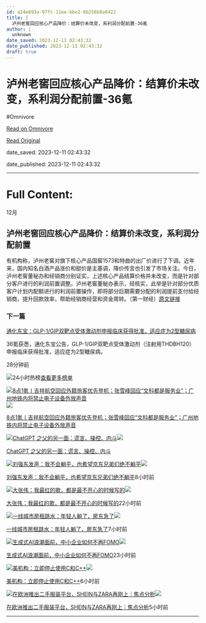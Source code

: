```yaml
---
id: a24e693a-97fc-11ee-bbe2-6b256b8a0422
title: |
  泸州老窖回应核心产品降价：结算价未改变，系利润分配前置-36氪
author: |
  unknown
date_saved: 2023-12-11 02:43:32
date_published: 2023-12-11 02:43:32
draft: true
---
```


# 泸州老窖回应核心产品降价：结算价未改变，系利润分配前置-36氪
#Omnivore

[Read on Omnivore](https://omnivore.app/me/36-18c57ecb73d)

[Read Original](https://36kr.com/newsflashes/2556045105354886?f=rss)

date_saved: 2023-12-11 02:43:32

date_published: 2023-12-11 02:43:32

--- 

# Full Content: 

12月

## 泸州老窖回应核心产品降价：结算价未改变，系利润分配前置

有机构称，泸州老窖对旗下核心产品国窖1573和特曲的出厂价进行了下调。近年来，国内知名白酒产品涨价和挺价是主基调，降价传言也引发了市场关注。今日，泸州老窖董秘办和经销商分别证实，上述核心产品结算价格并未改变，而是针对部分客户进行的利润前置调整。泸州老窖董秘办表示，经核实，此举是针对部分优质客户计划内配额进行的利润前置操作，即将部分后期需要分配的利润提前支付给经销商，提升回款效率，帮助经销商经营和资金周转。（第一财经）[原文链接](https://www.yicai.com/news/101923243.html)

### 下一篇

[通化东宝：GLP-1/GIP双靶点受体激动剂申报临床获得批准，适应症为2型糖尿病](https://36kr.com/newsflashes/2556043130951814)

36氪获悉，通化东宝公告，GLP-1/GIP双靶点受体激动剂（注射用THDBH120）申报临床获得批准，适应症为2型糖尿病。

28分钟前

![](https://proxy-prod.omnivore-image-cache.app/0x0,s0eCG3NmJZlzaDxXAvkNascOFp7j6lqhkmfTMNMyI3bI/https://static.36krcdn.com/36kr-web/static/home.d1523964.png)24小时热榜[查看更多榜单](https://36kr.com/hot-list/catalog)

[![8点1氪丨吉祥航空回应外籍旅客优先登机；张雪峰回应“文科都是服务业”；广州地铁内将禁止电子设备外放声音](https://proxy-prod.omnivore-image-cache.app/0x0,sfoqTdf_F0x3CJwME6nOpIKo7XyzIaOIqtvknq_I3FJ4/https://img.36krcdn.com/hsossms/20231211/v2_8a77a877526c4b239a031493961296a4@5667365_oswg126391oswg1053oswg495_img_jpeg?x-oss-process=image/resize,m_mfit,w_600,h_400,limit_0/crop,w_600,h_400,g_center)](https://36kr.com/p/2555605173901705)![](https://proxy-prod.omnivore-image-cache.app/0x0,s0eCG3NmJZlzaDxXAvkNascOFp7j6lqhkmfTMNMyI3bI/https://static.36krcdn.com/36kr-web/static/home.d1523964.png)

[8点1氪丨吉祥航空回应外籍旅客优先登机；张雪峰回应“文科都是服务业”；广州地铁内将禁止电子设备外放声音](https://36kr.com/p/2555605173901705)

[![ChatGPT 之父的另一面：谎言、操控、内斗](https://proxy-prod.omnivore-image-cache.app/0x0,snGy7oJ0sQH3u89vzDMWOnlWReXN5k6-0Xw2G86tl_3A/https://img.36krcdn.com/hsossms/20231210/v2_51e07c1b41e341b3b33ca96199164850@000000_oswg61569oswg1080oswg459_img_000?x-oss-process=image/resize,m_mfit,w_600,h_400,limit_0/crop,w_600,h_400,g_center)](https://36kr.com/p/2554434954352771)![](https://proxy-prod.omnivore-image-cache.app/0x0,s0eCG3NmJZlzaDxXAvkNascOFp7j6lqhkmfTMNMyI3bI/https://static.36krcdn.com/36kr-web/static/home.d1523964.png)

[ChatGPT 之父的另一面：谎言、操控、内斗](https://36kr.com/p/2554434954352771)

[![刘强东发声：我不会躺平，也希望京东兄弟们绝不躺平](https://proxy-prod.omnivore-image-cache.app/0x0,sJN-GU-q68Cee3xCv6lCa3V7rm5bWByuP1MHPogO5UTc/https://img.36krcdn.com/hsossms/20231211/v2_ccbcacc6502045debc9291697c0b8c63@5091053_oswg383490oswg1053oswg495_img_png?x-oss-process=image/resize,m_mfit,w_600,h_400,limit_0/crop,w_600,h_400,g_center)](https://36kr.com/p/2555023830243714)![](https://proxy-prod.omnivore-image-cache.app/0x0,s0eCG3NmJZlzaDxXAvkNascOFp7j6lqhkmfTMNMyI3bI/https://static.36krcdn.com/36kr-web/static/home.d1523964.png)

[刘强东发声：我不会躺平，也希望京东兄弟们绝不躺平](https://36kr.com/p/2555023830243714)8小时前

[![大张伟：我最红的歌，都是最不开心的时候写的](https://proxy-prod.omnivore-image-cache.app/0x0,sKuFyEaNGjtQFJE74xHsqOr3r1Bt_QgG9N5wWaNTrEUo/https://img.36krcdn.com/hsossms/20231210/v2_b824b45045b6477185cfad66884d7633@000000_oswg47999oswg1080oswg460_img_000?x-oss-process=image/resize,m_mfit,w_600,h_400,limit_0/crop,w_600,h_400,g_center)](https://36kr.com/p/2554241191025033)![](https://proxy-prod.omnivore-image-cache.app/0x0,s0eCG3NmJZlzaDxXAvkNascOFp7j6lqhkmfTMNMyI3bI/https://static.36krcdn.com/36kr-web/static/home.d1523964.png)

[大张伟：我最红的歌，都是最不开心的时候写的](https://36kr.com/p/2554241191025033)22小时前

[![一线城市房租跳水：年轻人躺了，房东急了](https://proxy-prod.omnivore-image-cache.app/0x0,sx8zzKVOCi8ewq9VKj2yJjDSD2kofD_59wQ5ZFzjoJ6A/https://img.36krcdn.com/hsossms/20231211/v2_f6a061dc2c53455ebc1f9cc67a87df79@5091053_oswg597335oswg1053oswg495_img_png?x-oss-process=image/resize,m_mfit,w_600,h_400,limit_0/crop,w_600,h_400,g_center)](https://36kr.com/p/2555603781163395)![](https://proxy-prod.omnivore-image-cache.app/0x0,s0eCG3NmJZlzaDxXAvkNascOFp7j6lqhkmfTMNMyI3bI/https://static.36krcdn.com/36kr-web/static/home.d1523964.png)

[一线城市房租跳水：年轻人躺了，房东急了](https://36kr.com/p/2555603781163395)7小时前

[![生成式AI浪潮面前，中小企业如何不再FOMO](https://proxy-prod.omnivore-image-cache.app/0x0,srUIwPmKKIkU6BCK_vLazwZWhcuxYNGf6-GwPG8oYJek/https://img.36krcdn.com/hsossms/20231209/v2_dce7cebf8eb246f4b73cd6e3508fae27@5731126_oswg441038oswg600oswg400_img_png)](https://36kr.com/p/2551968338205059)![](https://proxy-prod.omnivore-image-cache.app/0x0,s0eCG3NmJZlzaDxXAvkNascOFp7j6lqhkmfTMNMyI3bI/https://static.36krcdn.com/36kr-web/static/home.d1523964.png)

[生成式AI浪潮面前，中小企业如何不再FOMO](https://36kr.com/p/2551968338205059)23小时前

[![美机构：立即停止使用C和C++](https://proxy-prod.omnivore-image-cache.app/0x0,s0HBtF_R1bahNfrK-Cc5BcdqCtH4E83QPqH34Ctcfhhw/https://img.36krcdn.com/hsossms/20231211/v2_893932a8d3884f9b999b620d0c2180db@000000_oswg45018oswg1000oswg426_img_000?x-oss-process=image/resize,m_mfit,w_600,h_400,limit_0/crop,w_600,h_400,g_center)](https://36kr.com/p/2555664187824516)![](https://proxy-prod.omnivore-image-cache.app/0x0,s0eCG3NmJZlzaDxXAvkNascOFp7j6lqhkmfTMNMyI3bI/https://static.36krcdn.com/36kr-web/static/home.d1523964.png)

[美机构：立即停止使用C和C++](https://36kr.com/p/2555664187824516)6小时前

[![在欧洲推出二手服装平台，SHEIN与ZARA再刚上｜焦点分析](https://proxy-prod.omnivore-image-cache.app/0x0,sA4uRVXxRCCwsTYBKiUyyf7zwpzL2fYyzjTHk436G2u0/https://img.36krcdn.com/hsossms/20231127/v2_b0729f5df45149d7a7cd574900af1857@5932017_oswg209632oswg1053oswg495_img_jpg?x-oss-process=image/resize,m_mfit,w_600,h_400,limit_0/crop,w_600,h_400,g_center)](https://36kr.com/p/2536115487303172)![](https://proxy-prod.omnivore-image-cache.app/0x0,s0eCG3NmJZlzaDxXAvkNascOFp7j6lqhkmfTMNMyI3bI/https://static.36krcdn.com/36kr-web/static/home.d1523964.png)

[在欧洲推出二手服装平台，SHEIN与ZARA再刚上｜焦点分析](https://36kr.com/p/2536115487303172)5小时前

---

